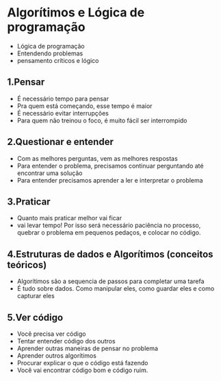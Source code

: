 # Algorítimos e Lógica de programação

  - Lógica de programação
  - Entendendo problemas
  - pensamento críticos e lógico

## 1.Pensar

  - É necessário tempo para pensar
  - Pra quem está começando, esse tempo é maior
  - É necessário evitar interrupções 
  - Para quem não treinou o foco, é muito fácil ser interrompido

## 2.Questionar e entender 

  - Com as melhores perguntas, vem as melhores respostas
  - Para entender o problema, precisamos continuar perguntando até encontrar uma solução
  - Para entender precisamos aprender a ler e interpretar o problema

## 3.Praticar

  - Quanto mais praticar melhor vai ficar
  - vai levar tempo! Por isso será necessário paciência no processo, quebrar o problema em pequenos pedaços, e colocar no código.

## 4.Estruturas de dados e Algorítimos (conceitos teóricos)

  - Algorítimos são a sequencia de passos para completar uma tarefa
  - É tudo sobre dados. Como manipular eles, como guardar eles e como capturar eles

## 5.Ver código

  - Você precisa ver código
  - Tentar entender código dos outros
  - Aprender outras maneiras de pensar no problema
  - Aprender outros algorítimos 
  - Procurar explicar o que o código está fazendo 
  - Você vai encontrar código bom e código ruim.